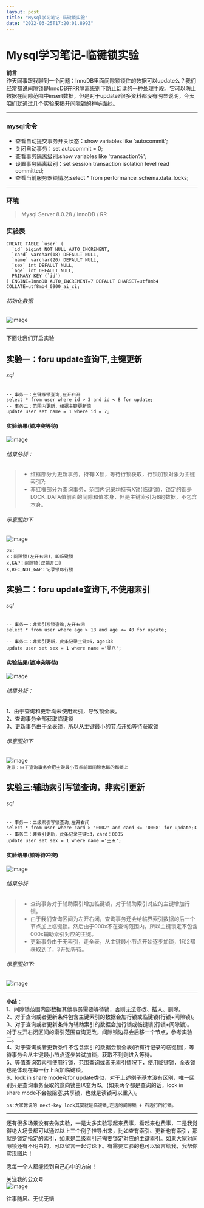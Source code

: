 ```yaml
---
layout: post
title: "Mysql学习笔记-临键锁实验"
date: "2022-03-25T17:20:01.899Z"
---
```

Mysql学习笔记-临键锁实验
===============

**前言**  
昨天同事跟我聊到一个问题：InnoDB里面间隙锁锁住的数据可以update么？我们经常都说间隙锁是InnoDB在RR隔离级别下防止幻读的一种处理手段。它可以防止数据在间隙范围中insert数据，但是对于update?很多资料都没有明显说明，今天咱们就通过几个实验来揭开间隙锁的神秘面纱。

* * *

### mysql命令

*   查看自动提交事务开关状态：show variables like 'autocommit';
*   关闭自动事务：set autocommit = 0;
*   查看事务隔离级别:show variables like 'transaction%';
*   设置事务隔离级别：set session transaction isolation level read committed;
*   查看当前服务器锁情况:select \* from performance\_schema.data\_locks;

* * *

### 环境

> Mysql Server 8.0.28 / InnoDB / RR

### 实验表

    CREATE TABLE `user` (
      `id` bigint NOT NULL AUTO_INCREMENT,
      `card` varchar(18) DEFAULT NULL,
      `name` varchar(20) DEFAULT NULL,
      `sex` int DEFAULT NULL,
      `age` int DEFAULT NULL,
      PRIMARY KEY (`id`)
    ) ENGINE=InnoDB AUTO_INCREMENT=7 DEFAULT CHARSET=utf8mb4 COLLATE=utf8mb4_0900_ai_ci;
    

###### 初始化数据

![image](https://img2022.cnblogs.com/blog/2053610/202203/2053610-20220325174601480-202813215.png)

* * *

下面让我们开启实验

实验一：foru update查询下,主键更新
-----------------------

###### sql

    -- 事务一：主键写锁查询,左开右开
    select * from user where id > 3 and id < 8 for update;
    -- 事务二：范围内更新，根据主键更新值
    update user set name = 1 where id = 7;
    

#### 实验结果(锁冲突等待)

![image](https://img2022.cnblogs.com/blog/2053610/202203/2053610-20220325174756712-403312223.png)

###### 结果分析：

> *   红框部分为更新事务，持有IX锁，等待行锁获取，行锁加锁对象为主键索引7;
> *   非红框部分为查询事务，范围内记录均持有X锁(临键锁)，锁定的都是LOCK\_DATA值前面的间隙和值本身，但是主键索引为8的数据，不包含本身。

###### 示意图如下

![image](https://img2022.cnblogs.com/blog/2053610/202203/2053610-20220325174900567-138495397.png)

    ps:
    x：间隙锁(左开右闭)，即临键锁
    x,GAP：间隙锁(双端开口)
    X,REC_NOT_GAP：记录锁即行锁
    

实验二：foru update查询下,不使用索引
------------------------

###### sql

    -- 事务一：非索引写锁查询,左开右闭
    select * from user where age > 18 and age <= 40 for update;
    
    -- 事务二：非索引更新，此条记录主键:6，age:33
    update user set sex = 1 where name ='吴八';
    

#### 实验结果(锁冲突等待)

![image](https://img2022.cnblogs.com/blog/2053610/202203/2053610-20220325175139876-1292029433.png)

###### 结果分析：

1、由于查询和更新均未使用索引，导致锁全表。  
2、查询事务全部获取临键锁  
3、更新事务由于全表锁，所以从主键最小的节点开始等待获取锁

###### 示意图如下

![image](https://img2022.cnblogs.com/blog/2053610/202203/2053610-20220325175358377-1882763980.png)  
`注意：由于查询事务会把主键最小节点前面间隙也都的都锁上`

实验三:辅助索引写锁查询，非索引更新
------------------

###### sql

    -- 事务一：二级索引写锁查询,左开右闭
    select * from user where card > '0002' and card <= '0008' for update;3
    -- 事务二：非索引更新，此条记录主键:3，card：0005
    update user set sex = 1 where name ='王五';
    

#### 实验结果(锁等待冲突)

![image](https://img2022.cnblogs.com/blog/2053610/202203/2053610-20220325175808527-672684.png)

###### 结果分析

> *   查询事务对于辅助索引增加临键锁，对于辅助索引对应的主键增加行锁。
> *   由于我们查询区间为左开右闭，查询事务还会给临界索引数据的后一个节点加上临键锁。然后由于000x不在查询范围内，所以主键锁定不包含000x辅助索引对应的主键。
> *   更新事务由于无索引，走全表，从主键最小节点开始逐步加锁，1和2都获取到了，3开始等待。

###### 示意图如下:

![image](https://img2022.cnblogs.com/blog/2053610/202203/2053610-20220325180408631-1067110556.png)

* * *

**小结：**  
1、间隙锁范围内部数据其他事务需要等待锁，否则无法修改、插入、删除。  
2、对于查询或者更新条件包含主键索引的数据会加行锁或临键锁(行锁+间隙锁)。  
3、对于查询或者更新条件为辅助索引的数据会加行锁或临键锁(行锁+间隙锁)。对于左开右闭区间的索引范围查询更改，间隙锁边界会后移一个节点，参考实验二。  
4、对于查询或者更新条件不包含索引的数据会锁全表(所有行记录的临键锁)，等待事务会从主键最小节点逐步尝试加锁，获取不到则进入等待。  
5、等值查询带索引使用行锁，范围查询或者无索引情况下，使用临键锁，全表锁也是体现在每一行上面加临键锁。  
6、lock in share mode和for update类似，对于上述例子基本没有区别，唯一区别只是查询事务获取的意向锁由IX变为IS。(如果两个都是查询的话，lock in share mode不会被阻塞,共享锁，也就是读锁可以重入)。

`ps:大家常说的 next-key lock其实就是临键锁,左边的间隙锁 + 右边行的行锁。`

* * *

还有很多场景没有去做实验，一是太多实验写起来费事，看起来也费事，二是我觉得绝大场景都可以通过以上三个例子推导出来，比如查有索引、更新也有索引，那就是锁定指定的索引，如果是二级索引还需要锁定对应的主键索引。如果大家对间隙锁还有不明白的，可以留言一起讨论下。有需要实验的也可以留言给我，我帮你实现图片！

愿每一个人都能找到自己心中的方向！

关注我的公众号  
![image](https://img2022.cnblogs.com/blog/2053610/202203/2053610-20220325180142963-1242266508.jpg)

往事随风、无忧无恼